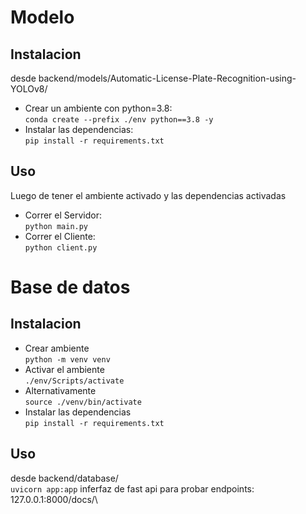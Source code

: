 # Modelo
## Instalacion 
desde backend/models/Automatic-License-Plate-Recognition-using-YOLOv8/
- Crear un ambiente con python=3.8:\
```conda create --prefix ./env python==3.8 -y```
- Instalar las dependencias: \
```pip install -r requirements.txt```
## Uso
Luego de tener el ambiente activado y las dependencias activadas 
- Correr el Servidor:\
```python main.py```
- Correr el Cliente:\
```python client.py```
# Base de datos
## Instalacion
- Crear ambiente\
```python -m venv venv```
- Activar el ambiente\
```./env/Scripts/activate```
- Alternativamente\
```source ./venv/bin/activate```
- Instalar las dependencias\
```pip install -r requirements.txt```
## Uso
desde backend/database/\
```uvicorn app:app```
inferfaz de fast api para probar endpoints:\
127.0.0.1:8000/docs/\